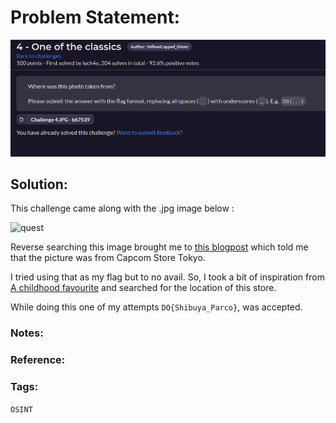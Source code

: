 # Problem Statement:
![question](https://raw.githubusercontent.com/0x41head/CTF-Writeups/main/src/DOA2021ctf/OSINT/One%20of%20the%20classics/ques.png)

## Solution:
This challenge came along with the .jpg image below :

![quest](https://raw.githubusercontent.com/0x41head/CTF-Writeups/main/src/DOA2021ctf/OSINT/One%20of%20the%20classics/c4.jfif)

Reverse searching this image brought me to [this blogpost](https://fightersgeneration.com/news1/capcom-store-tokyo2.htm) which told me that the picture was from Capcom Store Tokyo.

I tried using that as my flag but to no avail. So, I took a bit of inspiration from [A childhood favourite]() and searched for the location of this store.

While doing this one of my attempts `DO{Shibuya_Parco}`, was accepted.
### Notes:
### Reference:

### Tags:
`OSINT`
